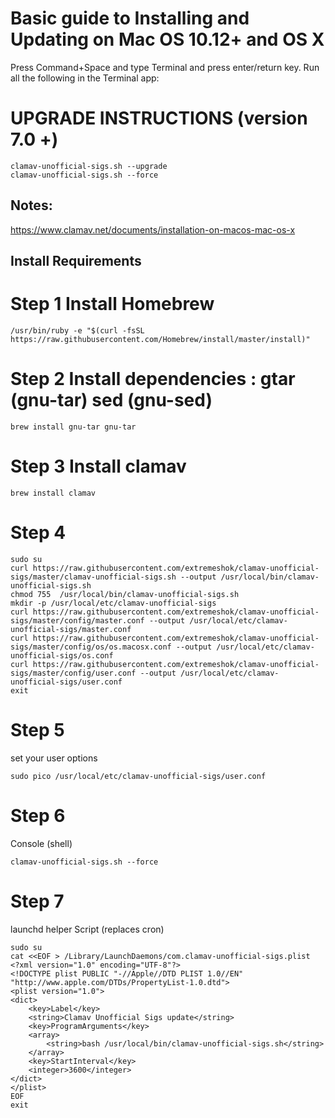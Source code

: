 # Basic guide to Installing and Updating on Mac OS 10.12+ and OS X
Press Command+Space and type Terminal and press enter/return key.
Run all the following in the Terminal app:

# UPGRADE INSTRUCTIONS (version 7.0 +)
```
clamav-unofficial-sigs.sh --upgrade
clamav-unofficial-sigs.sh --force
```

## Notes:
https://www.clamav.net/documents/installation-on-macos-mac-os-x

## Install Requirements
# Step 1 Install Homebrew
```
/usr/bin/ruby -e "$(curl -fsSL https://raw.githubusercontent.com/Homebrew/install/master/install)"
```


# Step 2 Install dependencies : gtar (gnu-tar) sed (gnu-sed)
```
brew install gnu-tar gnu-tar
```

# Step 3 Install clamav
```
brew install clamav
```

# Step 4
```
sudo su
curl https://raw.githubusercontent.com/extremeshok/clamav-unofficial-sigs/master/clamav-unofficial-sigs.sh --output /usr/local/bin/clamav-unofficial-sigs.sh
chmod 755  /usr/local/bin/clamav-unofficial-sigs.sh
mkdir -p /usr/local/etc/clamav-unofficial-sigs
curl https://raw.githubusercontent.com/extremeshok/clamav-unofficial-sigs/master/config/master.conf --output /usr/local/etc/clamav-unofficial-sigs/master.conf
curl https://raw.githubusercontent.com/extremeshok/clamav-unofficial-sigs/master/config/os/os.macosx.conf --output /usr/local/etc/clamav-unofficial-sigs/os.conf
curl https://raw.githubusercontent.com/extremeshok/clamav-unofficial-sigs/master/config/user.conf --output /usr/local/etc/clamav-unofficial-sigs/user.conf
exit
```

# Step 5
set your user options
```
sudo pico /usr/local/etc/clamav-unofficial-sigs/user.conf
```

# Step 6
Console (shell)
```
clamav-unofficial-sigs.sh --force
```

# Step 7
launchd helper Script (replaces cron)
```
sudo su
cat <<EOF > /Library/LaunchDaemons/com.clamav-unofficial-sigs.plist
<?xml version="1.0" encoding="UTF-8"?>
<!DOCTYPE plist PUBLIC "-//Apple//DTD PLIST 1.0//EN" "http://www.apple.com/DTDs/PropertyList-1.0.dtd">
<plist version="1.0">
<dict>
	<key>Label</key>
	<string>Clamav Unofficial Sigs update</string>
	<key>ProgramArguments</key>
	<array>
		<string>bash /usr/local/bin/clamav-unofficial-sigs.sh</string>
	</array>
	<key>StartInterval</key>
	<integer>3600</integer>
</dict>
</plist>
EOF
exit
```
